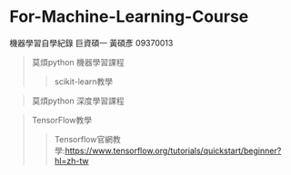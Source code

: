 # For-Machine-Learning-Course
機器學習自學紀錄 巨資碩一 黃碩彥 09370013

>莫煩python 機器學習課程 
>>scikit-learn教學





>莫煩python 深度學習課程




>TensorFlow教學
>>Tensorflow官網教學:https://www.tensorflow.org/tutorials/quickstart/beginner?hl=zh-tw

